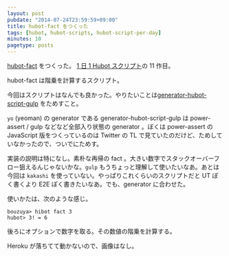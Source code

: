 ```yaml
---
layout: post
pubdate: "2014-07-24T23:59:59+09:00"
title: hubot-fact をつくった
tags: [hubot, hubot-scripts, hubot-script-per-day]
minutes: 10
pagetype: posts
---
```

[hubot-fact][gh:bouzuya/hubot-fact] をつくった。 [1 日 1 Hubot スクリプト][hubot-script-per-day]の 11 作目。

hubot-fact は階乗を計算するスクリプト。

今回はスクリプトはなんでも良かった。やりたいことは[generator-hubot-script-gulp][gh:sanemat/generator-hubot-script-gulp] をためすこと。

`yo` (yeoman) の generator である generator-hubot-script-gulp は power-assert / gulp などなど全部入り状態の generator 。ぼくは power-assert の JavaScript 版をつくっているのは Twitter の TL で見ていたのだけど、ためしていなかったので、ついでにためす。

実装の説明は特になし。素朴な再帰の fact 。大きい数字でスタックオーバーフロー狙えるんじゃないかな。`gulp` もうちょっと理解して使いたいなあ。あとは今回は `kakashi` を使っていない。やっぱりこれくらいのスクリプトだと UT ぽく書くより E2E ぽく書きたいなあ。でも、generator に合わせた。

使いかたは、次のような感じ。

    bouzuya> hibot fact 3
    hubot> 3! = 6

後ろにオプションで数字を取る。その数値の階乗を計算する。

Heroku が落ちてて動かないので、画像はなし。

[gh:bouzuya/hubot-fact]: https://github.com/bouzuya/hubot-fact
[gh:sanemat/generator-hubot-script-gulp]: https://github.com/sanemat/generator-hubot-script-gulp
[hubot-script-per-day]: http://blog.bouzuya.net/posts?tags=hubot-script-per-day
